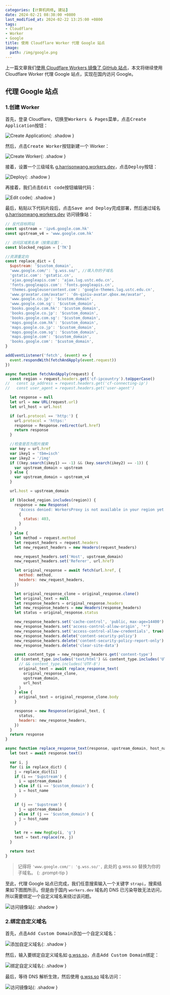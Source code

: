 ```yaml
---
categories: [计算机网络, 建站]
date: 2024-02-21 08:38:00 +0800
last_modified_at: 2024-02-22 13:25:00 +0800
tags:
- Cloudflare
- Worker
- Google
title: 使用 Cloudflare Worker 代理 Google 站点
image:
  path: /img/google.png
---
```


上一篇文章我们[使用 Cloudflare Workers 镜像了 GitHub 站点](https://xiaowangye.org/posts/using-cloudflare-worker-proxy-github/)，本文将继续使用 Cloudflare Worker 代理 Google 站点，实现在国内访问 Google。

## 代理 Google 站点

### 1.创建 Worker

首先，登录 Cloudflare，切换至<kbd>Workers & Pages</kbd>菜单，点击<kbd>Create Application</kbd>按钮：

![Create Application](/img/image-20240218103029571.png){: .shadow }

然后，点击<kbd>Create Worker</kbd>按钮新建一个 Worker：

![Create Worker](/img/image-20240218103511253.png){: .shadow }

接着，设置一个三级域名 [g.harrisonwang.workers.dev](https://g.harrisonwang.workers.dev)，点击<kbd>Deploy</kbd>按钮：

![Deploy](/img/image-20240221084814043.png){: .shadow }

再接着，我们点击<kbd>Edit code</kbd>按钮编辑代码：

![Edit code](/img/image-20240221084957533.png){: .shadow }

最后，粘贴以下代码片段后，点击<kbd>Save and Deploy</kbd>完成部署，然后通过域名 [g.harrisonwang.workers.dev](https://g.harrisonwang.workers.dev) 访问镜像站：

```javascript
// 反代目标网站
const upstream = 'ipv6.google.com.hk'
const upstream_v4 = 'www.google.com.hk'

// 访问区域黑名单（按需设置）.
const blocked_region = ['TK']

//资源重定向
const replace_dict = {
  $upstream: '$custom_domain',
  'www.google.com/': 'g.wss.so/', //填入你的子域名
  'gstatic.com': 'gstatic.cn',
  'ajax.googleapis.com': 'ajax.lug.ustc.edu.cn',
  'fonts.googleapis.com': 'fonts.googleapis.cn',
  'themes.googleusercontent.com': 'google-themes.lug.ustc.edu.cn',
  'www.gravatar.com/avatar': 'dn-qiniu-avatar.qbox.me/avatar',
  'www.google.co.jp': '$custom_domain',
  'www.google.com.sg': '$custom_domain',
  'books.google.com.hk': '$custom_domain',
  'books.google.co.jp': '$custom_domain',
  'books.google.com.sg': '$custom_domain',
  'maps.google.com.hk': '$custom_domain',
  'maps.google.co.jp': '$custom_domain',
  'maps.google.com.sg': '$custom_domain',
  'maps.google.com': '$custom_domain',
  'books.google.com': '$custom_domain',
}

addEventListener('fetch', (event) => {
  event.respondWith(fetchAndApply(event.request))
})

async function fetchAndApply(request) {
  const region = request.headers.get('cf-ipcountry').toUpperCase()
//   const ip_address = request.headers.get('cf-connecting-ip')
//   const user_agent = request.headers.get('user-agent')

  let response = null
  let url = new URL(request.url)
  let url_host = url.host

  if (url.protocol == 'http:') {
    url.protocol = 'https:'
    response = Response.redirect(url.href)
    return response
  }

  //检查是否为图片搜索
  var key = url.href
  var ikey1 = 'tbm=isch'
  var ikey2 = '/img'
  if ((key.search(ikey1) == -1) && (key.search(ikey2) == -1)) {
    var upstream_domain = upstream
  } else {
    var upstream_domain = upstream_v4
  }

  url.host = upstream_domain

  if (blocked_region.includes(region)) {
    response = new Response(
      'Access denied: WorkersProxy is not available in your region yet.',
      {
        status: 403,
      }
    )
  } else {
    let method = request.method
    let request_headers = request.headers
    let new_request_headers = new Headers(request_headers)

    new_request_headers.set('Host', upstream_domain)
    new_request_headers.set('Referer', url.href)

    let original_response = await fetch(url.href, {
      method: method,
      headers: new_request_headers,
    })

    let original_response_clone = original_response.clone()
    let original_text = null
    let response_headers = original_response.headers
    let new_response_headers = new Headers(response_headers)
    let status = original_response.status

    new_response_headers.set('cache-control', 'public, max-age=14400')
    new_response_headers.set('access-control-allow-origin', '*')
    new_response_headers.set('access-control-allow-credentials', true)
    new_response_headers.delete('content-security-policy')
    new_response_headers.delete('content-security-policy-report-only')
    new_response_headers.delete('clear-site-data')

    const content_type = new_response_headers.get('content-type')
    if (content_type.includes('text/html') && content_type.includes('UTF-8')) {
      // && content_type.includes('UTF-8')
      original_text = await replace_response_text(
        original_response_clone,
        upstream_domain,
        url_host
      )
    } else {
      original_text = original_response_clone.body
    }

    response = new Response(original_text, {
      status,
      headers: new_response_headers,
    })
  }
  return response
}

async function replace_response_text(response, upstream_domain, host_name) {
  let text = await response.text()

  var i, j
  for (i in replace_dict) {
    j = replace_dict[i]
    if (i == '$upstream') {
      i = upstream_domain
    } else if (i == '$custom_domain') {
      i = host_name
    }

    if (j == '$upstream') {
      j = upstream_domain
    } else if (j == '$custom_domain') {
      j = host_name
    }

    let re = new RegExp(i, 'g')
    text = text.replace(re, j)
  }

  return text
}
```

> 记得将 `'www.google.com/': 'g.wss.so/',` 此处的 g.wss.so 替换为你的子域名。
{: .prompt-tip }

至此，代理 Google 站点已完成，我们任意搜索输入一个关键字 `strapi`，搜索结果如下图图所示。但是由于国内 `workers.dev` 域名的 DNS 已污染导致无法访问，所以需要绑定一个自定义域名来绕过该问题。

![访问镜像站](/img/image-20240221090516258.png){: .shadow }

### 2.绑定自定义域名

首先，点击<kbd>Add Custom Domain</kbd>添加一个自定义域名：

![添加自定义域名](/img/image-20240221090655273.png){: .shadow }

然后，输入要绑定自定义域名如 [g.wss.so](https://g.wss.so)，点击<kbd>Add Custom Domain</kbd>绑定：

![绑定自定义域名](/img/image-20240221090843588.png){: .shadow }

最后，等待 DNS 解析生效，然后使用 [g.wss.so](https://g.wss.so) 域名访问：

![访问镜像站](/img/image-20240221091506441.png){: .shadow }
